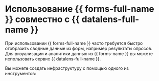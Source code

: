 # Использование {{ forms-full-name }} совместно с {{ datalens-full-name }}

При использовании {{ forms-full-name }} часто требуется быстро отобразить сводные данные из форм, например результаты опросов. Для визуализации и аналитики данных из {{ forms-name }} вы можете использовать сервис {{ datalens-full-name }}.

Вы можете создать инфраструктуру с помощью одного из инструментов:
